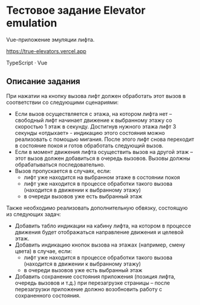 
# Тестовое задание Elevator emulation

Vue-приложение эмуляции лифта.

https://true-elevators.vercel.app

TypeScript · Vue

## Описание задания
При нажатии на кнопку вызова лифт должен обработать этот вызов в
  соответствии со следующими сценариями:
* Если вызов осуществляется с этажа, на котором лифта нет – свободный
   лифт начинает движение к выбранному этажу со скоростью 1 этаж в
   секунду.
   Достигнув нужного этажа лифт 3 секунды «отдыхает» - индикацию этого
   состояния можно реализовать с помощью мигания.
   После этого лифт снова переходит в состояние покоя и готов обработать
   следующий вызов.
* Если в момент движения лифта осуществить вызов на другой этаж – этот
   вызов должен добавиться в очередь вызовов.
   Вызовы должны обрабатываться последовательно.
* Вызов пропускается в случаях, если:
  * лифт уже находится на выбранном этаже в состоянии покоя
  * лифт уже находится в процессе обработки такого вызова (находится в
    движении к выбранному этажу)
  * в очереди вызовов уже есть выбранный этаж

Также необходимо реализовать дополнительную обвязку, состоящую из
    следующих задач:
* Добавить табло индикации на кабину лифта, на котором в процессе
   движения будет отображаться направление движения и целевой этаж.
* Добавить индикацию кнопок вызова на этажах (например, смену цвета) в
   случае, если:
  * лифт уже находится в процессе обработки такого вызова (находится в
    движении к выбранному этажу)
  * в очереди вызовов уже есть выбранный этаж
* Добавить сохранение состояния приложения (позиция лифта, очередь
   вызовов и т.д.) при перезагрузке страницы – после перезагрузки
   приложение должно возобновить работу с сохраненного состояния.